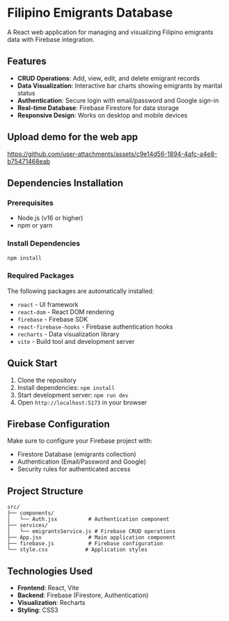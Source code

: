 # Filipino Emigrants Database

A React web application for managing and visualizing Filipino emigrants data with Firebase integration.

## Features

- **CRUD Operations**: Add, view, edit, and delete emigrant records
- **Data Visualization**: Interactive bar charts showing emigrants by marital status
- **Authentication**: Secure login with email/password and Google sign-in
- **Real-time Database**: Firebase Firestore for data storage
- **Responsive Design**: Works on desktop and mobile devices

## Upload demo for the web app

https://github.com/user-attachments/assets/c9e14d56-1894-4afc-a4e8-b75471468eab

## Dependencies Installation

### Prerequisites

- Node.js (v16 or higher)
- npm or yarn

### Install Dependencies

```bash
npm install
```

### Required Packages

The following packages are automatically installed:

- `react` - UI framework
- `react-dom` - React DOM rendering
- `firebase` - Firebase SDK
- `react-firebase-hooks` - Firebase authentication hooks
- `recharts` - Data visualization library
- `vite` - Build tool and development server

## Quick Start

1. Clone the repository
2. Install dependencies: `npm install`
3. Start development server: `npm run dev`
4. Open `http://localhost:5173` in your browser

## Firebase Configuration

Make sure to configure your Firebase project with:

- Firestore Database (emigrants collection)
- Authentication (Email/Password and Google)
- Security rules for authenticated access

## Project Structure

```
src/
├── components/
│   └── Auth.jsx          # Authentication component
├── services/
│   └── emigrantsService.js # Firebase CRUD operations
├── App.jsx               # Main application component
├── firebase.js           # Firebase configuration
└── style.css            # Application styles
```

## Technologies Used

- **Frontend**: React, Vite
- **Backend**: Firebase (Firestore, Authentication)
- **Visualization**: Recharts
- **Styling**: CSS3

